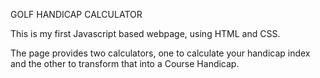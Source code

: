 GOLF HANDICAP CALCULATOR

This is my first Javascript based webpage, using HTML and CSS.

The page provides two calculators, one to calculate your handicap index and the other to transform that into a Course Handicap.

